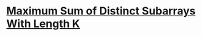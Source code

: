 # [Maximum Sum of Distinct Subarrays With Length K](https://leetcode.com/problems/maximum-sum-of-distinct-subarrays-with-length-k)

